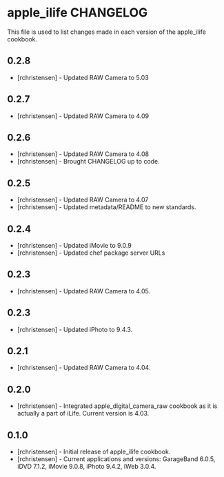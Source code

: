 apple_ilife CHANGELOG
=====================

This file is used to list changes made in each version of the apple_ilife cookbook.

0.2.8
-----
- [rchristensen] - Updated RAW Camera to 5.03

0.2.7
-----
- [rchristensen] - Updated RAW Camera to 4.09

0.2.6
-----
- [rchristensen] - Updated RAW Camera to 4.08
- [rchristensen] - Brought CHANGELOG up to code.

0.2.5
-----
- [rchristensen] -  Updated RAW Camera to 4.07
- [rchristensen] -  Updated metadata/README to new standards.

0.2.4
-----
- [rchristensen] -  Updated iMovie to 9.0.9
- [rchristensen] -  Updated chef package server URLs

0.2.3
-----
- [rchristensen] -  Updated RAW Camera to 4.05.

0.2.3
-----
- [rchristensen] -  Updated iPhoto to 9.4.3.

0.2.1
----- 
- [rchristensen] -  Updated RAW Camera to 4.04.

0.2.0
-----
- [rchristensen] -  Integrated apple_digital_camera_raw cookbook as it is actually a part of iLife.  Current version is 4.03.

0.1.0
-----
- [rchristensen] -  Initial release of apple_ilife cookbook.
- [rchristensen] -  Current applications and versions: GarageBand 6.0.5, iDVD 7.1.2, iMovie 9.0.8, iPhoto 9.4.2, iWeb 3.0.4.
